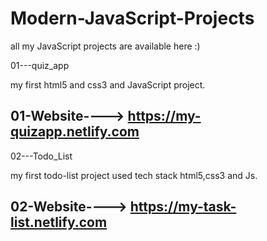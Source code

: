 # Modern-JavaScript-Projects
all my JavaScript projects are available here :)

01---quiz_app

my first html5 and css3 and JavaScript project. 

01-Website----> https://my-quizapp.netlify.com
-----------------------------------------------------------------------------------------------------------------------------------------
02---Todo_List

my first todo-list project used tech stack html5,css3 and Js. 

02-Website----> https://my-task-list.netlify.com
-----------------------------------------------------------------------------------------------------------------------------------------
